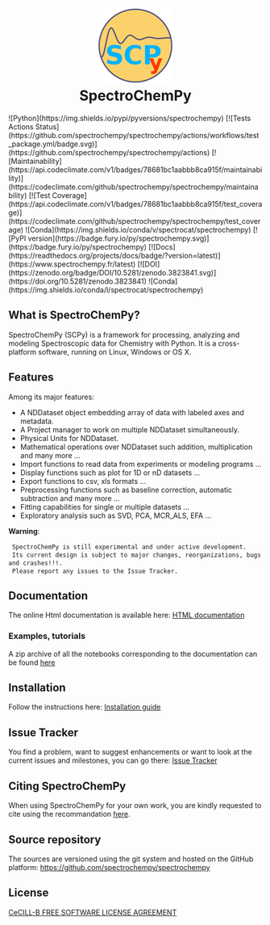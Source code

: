 <h1 align ="center">
<img src='https://github.com/spectrochempy/spectrochempy/raw/master/docs/_static/scpy.png' width="150">
<br>
SpectroChemPy
</h1>
![Python](https://img.shields.io/pypi/pyversions/spectrochempy)
[![Tests Actions Status](https://github.com/spectrochempy/spectrochempy/actions/workflows/test_package.yml/badge.svg)](https://github.com/spectrochempy/spectrochempy/actions)
[![Maintainability](https://api.codeclimate.com/v1/badges/78681bc1aabbb8ca915f/maintainability)](https://codeclimate.com/github/spectrochempy/spectrochempy/maintainability)
[![Test Coverage](https://api.codeclimate.com/v1/badges/78681bc1aabbb8ca915f/test_coverage)](https://codeclimate.com/github/spectrochempy/spectrochempy/test_coverage)
![Conda](https://img.shields.io/conda/v/spectrocat/spectrochempy)
[![PyPI version](https://badge.fury.io/py/spectrochempy.svg)](https://badge.fury.io/py/spectrochempy)
[![Docs](https://readthedocs.org/projects/docs/badge/?version=latest)](https://www.spectrochempy.fr/latest)
[![DOI](https://zenodo.org/badge/DOI/10.5281/zenodo.3823841.svg)](https://doi.org/10.5281/zenodo.3823841)
![Conda](https://img.shields.io/conda/l/spectrocat/spectrochempy)


## What is SpectroChemPy?

SpectroChemPy (SCPy) is a framework for processing, analyzing and modeling
Spectroscopic data for Chemistry with Python. It is a cross-platform software,
running on Linux, Windows or OS X.

## Features

Among its major features:

* A NDDataset object embedding array of data with labeled axes and metadata.
* A Project manager to work on multiple NDDataset simultaneously.
* Physical Units for NDDataset.
* Mathematical operations over NDDataset such addition, multiplication and many more ...
* Import functions to read data from experiments or modeling programs ...
* Display functions such as plot for 1D or nD datasets ...
* Export functions to csv, xls formats ...
* Preprocessing functions such as baseline correction, automatic subtraction and many more ...
* Fitting capabilities for single or multiple datasets ...
* Exploratory analysis such as SVD, PCA, MCR_ALS, EFA ...

**Warning**:

     SpectroChemPy is still experimental and under active development.
     Its current design is subject to major changes, reorganizations, bugs and crashes!!!.
     Please report any issues to the Issue Tracker.

## Documentation

The online Html documentation is available here:  [HTML documentation](https://www.spectrochempy.fr)

### Examples, tutorials

A zip archive of all the notebooks corresponding to the documentation  can be found [here](https://www.spectrochempy.fr/downloads/stable-spectrochempy-notebooks.zip)

## Installation

Follow the instructions here: [Installation guide](https://www.spectrochempy.fr/stable/gettingstarted/install/index.html)

## Issue Tracker

You find a problem, want to suggest enhancements or want to look at the current issues and milestones, you can go there:  [Issue Tracker](https://github.com/spectrochempy/spectrochempy/issues)

## Citing SpectroChemPy

When using SpectroChemPy for your own work, you are kindly requested to cite using the recommandation [here](https://www.spectrochempy.fr/stable/credits/citing.html).

## Source repository

The sources are versioned using the git system and hosted on the GitHub platform:
https://github.com/spectrochempy/spectrochempy

## License

[CeCILL-B FREE SOFTWARE LICENSE AGREEMENT](https://cecill.info/licences/Licence_CeCILL-B_V1-en.html)
